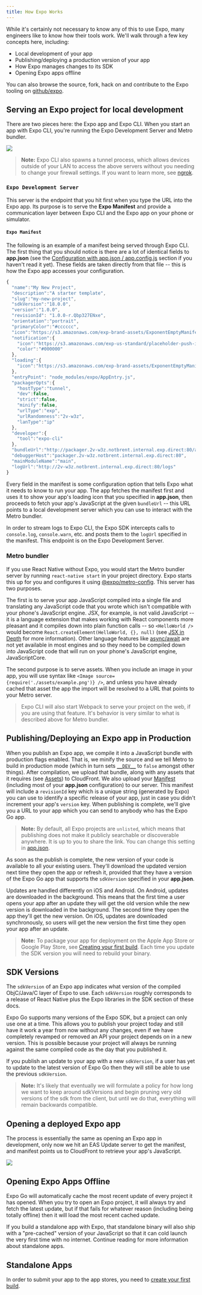 ```yaml
---
title: How Expo Works
---
```


While it's certainly not necessary to know any of this to use Expo, many engineers like to know how their tools work. We'll walk through a few key concepts here, including:

- Local development of your app
- Publishing/deploying a production version of your app
- How Expo manages changes to its SDK
- Opening Expo apps offline

You can also browse the source, fork, hack on and contribute to the Expo tooling on [github/expo](https://github.com/expo).

## Serving an Expo project for local development

There are two pieces here: the Expo app and Expo CLI. When you start an app with Expo CLI, you're running the Expo Development Server and Metro bundler.

![](/static/images/fetch-app-development.png)

> **Note:** Expo CLI also spawns a tunnel process, which allows devices outside of your LAN to access the above servers without you needing to change your firewall settings. If you want to learn more, see [ngrok](https://ngrok.com/).

### `Expo Development Server`

This server is the endpoint that you hit first when you type the URL into the Expo app. Its purpose is to serve the **Expo Manifest** and provide a communication layer between Expo CLI and the Expo app on your phone or simulator.

#### `Expo Manifest`

The following is an example of a manifest being served through Expo CLI. The first thing that you should notice is there are a lot of identical fields to **app.json** (see the [Configuration with app.json / app.config.js](configuration.md#exp) section if you haven't read it yet). These fields are taken directly from that file -- this is how the Expo app accesses your configuration.

```javascript
{
  "name":"My New Project",
  "description":"A starter template",
  "slug":"my-new-project",
  "sdkVersion":"18.0.0",
  "version":"1.0.0",
  "revisionId": "1.0.0-r.Qbp327ENxe",
  "orientation":"portrait",
  "primaryColor":"#cccccc",
  "icon":"https://s3.amazonaws.com/exp-brand-assets/ExponentEmptyManifest_192.png",
  "notification":{
    "icon":"https://s3.amazonaws.com/exp-us-standard/placeholder-push-icon.png",
    "color":"#000000"
  },
  "loading":{
    "icon":"https://s3.amazonaws.com/exp-brand-assets/ExponentEmptyManifest_192.png"
  },
  "entryPoint": "node_modules/expo/AppEntry.js",
  "packagerOpts":{
    "hostType":"tunnel",
    "dev":false,
    "strict":false,
    "minify":false,
    "urlType":"exp",
    "urlRandomness":"2v-w3z",
    "lanType":"ip"
  },
  "developer":{
    "tool":"expo-cli"
  },
  "bundleUrl":"http://packager.2v-w3z.notbrent.internal.exp.direct:80/apps/new-project-template/main.bundle?platform=ios&dev=false&strict=false&minify=false&hot=false&includeAssetFileHashes=true",
  "debuggerHost":"packager.2v-w3z.notbrent.internal.exp.direct:80",
  "mainModuleName":"main",
  "logUrl":"http://2v-w3z.notbrent.internal.exp.direct:80/logs"
}
```

Every field in the manifest is some configuration option that tells Expo what it needs to know to run your app. The app fetches the manifest first and uses it to show your app's loading icon that you specified in **app.json**, then proceeds to fetch your app's JavaScript at the given `bundleUrl` -- this URL points to a local development server which you can use to interact with the Metro bundler.

In order to stream logs to Expo CLI, the Expo SDK intercepts calls to `console.log`, `console.warn`, etc. and posts them to the `logUrl` specified in the manifest. This endpoint is on the Expo Development Server.

### Metro bundler

If you use React Native without Expo, you would start the Metro bundler server by running `react-native start` in your project directory. Expo starts this up for you and configures it using [@expo/metro-config](../../guides/customizing-metro.md). This server has two purposes.

The first is to serve your app JavaScript compiled into a single file and translating any JavaScript code that you wrote which isn't compatible with your phone's JavaScript engine. JSX, for example, is not valid JavaScript -- it is a language extension that makes working with React components more pleasant and it compiles down into plain function calls -- so `<HelloWorld />` would become `React.createElement(HelloWorld, {}, null)` (see [JSX in Depth](https://facebook.github.io/react/docs/jsx-in-depth.html) for more information). Other language features like [async/await](https://blog.expo.dev/react-native-meets-async-functions-3e6f81111173#.4c2517o5m) are not yet available in most engines and so they need to be compiled down into JavaScript code that will run on your phone's JavaScript engine, JavaScriptCore.

The second purpose is to serve assets. When you include an image in your app, you will use syntax like `<Image source={require('./assets/example.png')} />`, and unless you have already cached that asset the app the import will be resolved to a URL that points to your Metro server.

> Expo CLI will also start Webpack to serve your project on the web, if you are using that feature. It's behavior is very similar to what is described above for Metro bundler.

## Publishing/Deploying an Expo app in Production

When you publish an Expo app, we compile it into a JavaScript bundle with production flags enabled. That is, we minify the source and we tell Metro to build in production mode (which in turn sets [`__DEV__`](https://reactnative.dev/docs/javascript-environment.html#polyfills) to `false` amongst other things). After compilation, we upload that bundle, along with any assets that it requires (see [Assets](../guides/assets.md)) to CloudFront. We also upload your [Manifest](#expo-manifest) (including most of your **app.json** configuration) to our server. This manifest will include a `revisionId` key which is a unique string (generated by Expo) you can use to identify a specific release of your app, just in case you didn't increment your app's `version` key. When publishing is complete, we'll give you a URL to your app which you can send to anybody who has the Expo Go app.

> **Note:** By default, all Expo projects are `unlisted`, which means that publishing does not make it publicly searchable or discoverable anywhere. It is up to you to share the link. You can change this setting in [app.json](configuration.md).

As soon as the publish is complete, the new version of your code is available to all your existing users. They'll download the updated version next time they open the app or refresh it, provided that they have a version of the Expo Go app that supports the `sdkVersion` specified in your **app.json**.

Updates are handled differently on iOS and Android. On Android, updates
are downloaded in the background. This means that the first time a user opens
your app after an update they will get the old version while the new version
is downloaded in the background. The second time they open the app they'll get
the new version. On iOS, updates are downloaded synchronously, so users will
get the new version the first time they open your app after an update.

> **Note:** To package your app for deployment on the Apple App Store or Google Play Store, see [Creating your first build](/build/setup.md). Each time you update the SDK version you will need to rebuild your binary.

## SDK Versions

The `sdkVersion` of an Expo app indicates what version of the compiled ObjC/Java/C layer of Expo to use. Each `sdkVersion` roughly corresponds to a release of React Native plus the Expo libraries in the SDK section of these docs.

Expo Go supports many versions of the Expo SDK, but a project can only use one at a time. This allows you to publish your project today and still have it work a year from now without any changes, even if we have completely revamped or removed an API your project depends on in a new version. This is possible because your project will always be running against the same compiled code as the day that you published it.

If you publish an update to your app with a new `sdkVersion`, if a user has yet to update to the latest version of Expo Go then they will still be able to use the previous `sdkVersion`.

> **Note:** It's likely that eventually we will formulate a policy for how long we want to keep around sdkVersions and begin pruning very old versions of the sdk from the client, but until we do that, everything will remain backwards compatible.

## Opening a deployed Expo app

The process is essentially the same as opening an Expo app in development, only now we hit an EAS Update server to get the manifest, and manifest points us to CloudFront to retrieve your app's JavaScript.

![](/static/images/fetch-app-production.png)

## Opening Expo Apps Offline

Expo Go will automatically cache the most recent update of every project it has opened. When you try to open an Expo project, it will always try and fetch the latest update, but if that fails for whatever reason (including being totally offline) then it will load the most recent cached update.

If you build a standalone app with Expo, that standalone binary will also ship with a "pre-cached" version of your JavaScript so that it can cold launch the very first time with no internet. Continue reading for more information about standalone apps.

## Standalone Apps

In order to submit your app to the app stores, you need to [create your first build](/build/setup.md).
